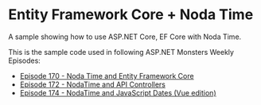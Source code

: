 # Entity Framework Core + Noda Time
A sample showing how to use ASP.NET Core, EF Core with Noda Time.

This is the sample code used in following ASP.NET Monsters Weekly Episodes:
- [Episode 170 - Noda Time and Entity Framework Core](https://youtu.be/zl0h2J6a0w4)
- [Episode 172 - NodaTime and API Controllers](https://youtu.be/NnUoOdnsIko)
- [Episode 174 - NodaTime and JavaScript Dates (Vue edition)](https://youtu.be/OG9KYoj92OU)
